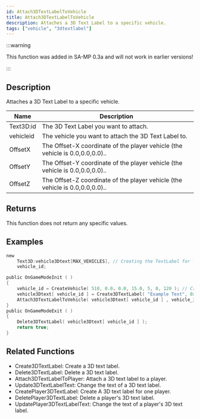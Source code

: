 ```yaml
---
id: Attach3DTextLabelToVehicle
title: Attach3DTextLabelToVehicle
description: Attaches a 3D Text Label to a specific vehicle.
tags: ["vehicle", "3dtextlabel"]
---
```


<TagLinks />

:::warning

This function was added in SA-MP 0.3a and will not work in earlier versions!

:::

## Description

Attaches a 3D Text Label to a specific vehicle.

| Name      | Description                                                                  |
| --------- | ---------------------------------------------------------------------------- |
| Text3D:id | The 3D Text Label you want to attach.                                        |
| vehicleid | The vehicle you want to attach the 3D Text Label to.                         |
| OffsetX   | The Offset-X coordinate of the player vehicle (the vehicle is 0.0,0.0,0.0).. |
| OffsetY   | The Offset-Y coordinate of the player vehicle (the vehicle is 0.0,0.0,0.0).. |
| OffsetZ   | The Offset-Z coordinate of the player vehicle (the vehicle is 0.0,0.0,0.0).. |

## Returns

This function does not return any specific values.

## Examples

```c
new 
    Text3D:vehicle3Dtext[MAX_VEHICLES], // Creating the TextLabel for later use
    vehicle_id;

public OnGameModeInit ( )
{
    vehicle_id = CreateVehicle( 510, 0.0. 0.0, 15.0, 5, 0, 120 ); // Creating the Vehicle.
    vehicle3Dtext[ vehicle_id ] = Create3DTextLabel( "Example Text", 0xFF0000AA, 0.0, 0.0, 0.0, 50.0, 0, 1 );
    Attach3DTextLabelToVehicle( vehicle3Dtext[ vehicle_id ] , vehicle_id, 0.0, 0.0, 2.0); // Attaching Text Label To Vehicle.
}
public OnGameModeExit ( )
{
    Delete3DTextLabel( vehicle3Dtext[ vehicle_id ] );
    return true;
}
```

## Related Functions

- Create3DTextLabel: Create a 3D text label.
- Delete3DTextLabel: Delete a 3D text label.
- Attach3DTextLabelToPlayer: Attach a 3D text label to a player.
- Update3DTextLabelText: Change the text of a 3D text label.
- CreatePlayer3DTextLabel: Create A 3D text label for one player.
- DeletePlayer3DTextLabel: Delete a player's 3D text label.
- UpdatePlayer3DTextLabelText: Change the text of a player's 3D text label.
